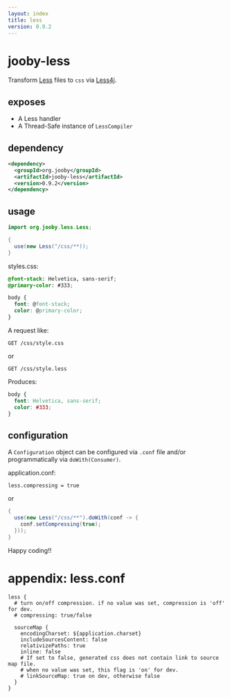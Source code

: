 ```yaml
---
layout: index
title: less
version: 0.9.2
---
```


# jooby-less

Transform [Less](http://lesscss.org) files to ```css``` via [Less4j](https://github.com/SomMeri/less4j).

## exposes

* A Less handler
* A Thread-Safe instance of ```LessCompiler```

## dependency

```xml
<dependency>
  <groupId>org.jooby</groupId>
  <artifactId>jooby-less</artifactId>
  <version>0.9.2</version>
</dependency>
```

## usage

```java
import org.jooby.less.Less;

{
  use(new Less("/css/**));
}
```

styles.css:

```css
@font-stack: Helvetica, sans-serif;
@primary-color: #333;

body {
  font: @font-stack;
  color: @primary-color;
}
```

A request like:

```
GET /css/style.css
```

or

```
GET /css/style.less
```

Produces:

```css
body {
  font: Helvetica, sans-serif;
  color: #333;
}
```

## configuration
A ```Configuration``` object can be configured via ```.conf``` file and/or programmatically via ```doWith(Consumer)```.

application.conf:

```properties
less.compressing = true
```

or

```java
{
  use(new Less("/css/**").doWith(conf -> {
    conf.setCompressing(true);
  }));
}
```

Happy coding!!

# appendix: less.conf

```properties
less {
  # turn on/off compression. if no value was set, compression is 'off' for dev.
  # compressing: true/false

  sourceMap {
    encodingCharset: ${application.charset}
    includeSourcesContent: false
    relativizePaths: true
    inline: false
    # If set to false, generated css does not contain link to source map file.
    # when no value was set, this flag is 'on' for dev.
    # linkSourceMap: true on dev, otherwise false
  }
}
```
